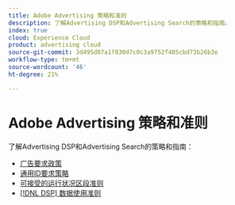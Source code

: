 ```yaml
---
title: Adobe Advertising 策略和准则
description: 了解Advertising DSP和Advertising Search的策略和指南。
index: true
cloud: Experience Cloud
product: advertising cloud
source-git-commit: 3d495d07a1f030d7c0c3a9752f405cbd73b26b3e
workflow-type: tm+mt
source-wordcount: '46'
ht-degree: 21%

---
```


# Adobe Advertising 策略和准则

了解Advertising DSP和Advertising Search的策略和指南：

+ [广告要求政策](/help/policies/ad-requirements-policy.md)
+ [通用ID要求策略](/help/policies/universal-id-policy.md)
+ [可接受的运行状况区段准则](/help/policies/health-segment-guidelines.md)
+ [[!DNL DSP] 数据使用准则](/help/policies/data-usage-guidelines.md)
